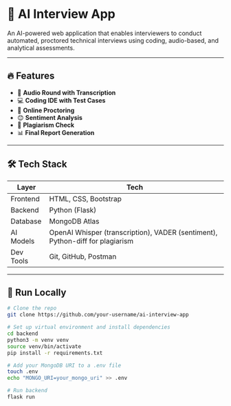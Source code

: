 # 🧠 AI Interview App

An AI-powered web application that enables interviewers to conduct automated, proctored technical interviews using coding, audio-based, and analytical assessments.

---

## 🔥 Features

- 🎤 **Audio Round with Transcription**
- 💻 **Coding IDE with Test Cases**
- 🎥 **Online Proctoring**
- 😊 **Sentiment Analysis**
- 📜 **Plagiarism Check**
- 📊 **Final Report Generation**

---

## 🛠️ Tech Stack

| Layer       | Tech                                |
|-------------|-------------------------------------|
| Frontend    | HTML, CSS, Bootstrap                |
| Backend     | Python (Flask)                      |
| Database    | MongoDB Atlas                       |
| AI Models   | OpenAI Whisper (transcription), VADER (sentiment), Python-diff for plagiarism |
| Dev Tools   | Git, GitHub, Postman                |

---

## 🚀 Run Locally

```bash
# Clone the repo
git clone https://github.com/your-username/ai-interview-app

# Set up virtual environment and install dependencies
cd backend
python3 -m venv venv
source venv/bin/activate
pip install -r requirements.txt

# Add your MongoDB URI to a .env file
touch .env
echo "MONGO_URI=your_mongo_uri" >> .env

# Run backend
flask run
